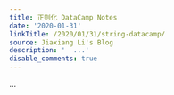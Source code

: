 ```yaml
---
title: 正则化 DataCamp Notes
date: '2020-01-31'
linkTitle: /2020/01/31/string-datacamp/
source: Jiaxiang Li's Blog
description: '  ...'
disable_comments: true
---
```

  ...